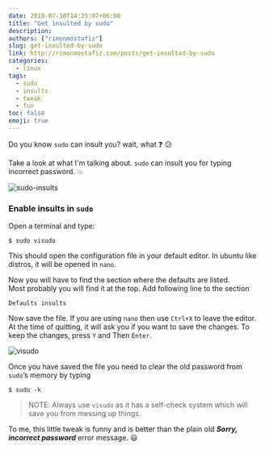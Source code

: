 ```yaml
---
date: 2018-07-30T14:35:07+06:00
title: "Get insulted by sudo"
description:
authors: ["rimonmostafiz"]
slug: get-insulted-by-sudo
link: http://rimonmostafiz.com/posts/get-insulted-by-sudo
categories:
  - linux
tags:
  - sudo
  - insults
  - tweak
  - fun
toc: false
emoji: true
---
```

Do you know `sudo` can insult you? wait, what :question: :confused:

Take a look at what I'm talking about. `sudo` can insult you for typing incorrect password. :boom:

![sudo-insults](/images/sudo-insults.gif)

### Enable insults in `sudo`
Open a terminal and type:

    $ sudo visudo

This should open the configuration file in your default editor. In ubuntu like distros, it will be opened in `nano`.

Now you will have to find the section where the defaults are listed. <br>
Most probably you will find it at the top. Add following line to the section

    Defaults insults

Now save the file. If you are using `nano` then use `Ctrl+X` to leave the editor. At the time of quitting, it will ask you if you want to save the changes. To keep the changes, press `Y` and Then `Enter`.

![visudo](/images/visudo.gif)

Once you have saved the file you need to clear the old password from `sudo`’s memory by typing

    $ sudo -k


> NOTE: Always use `visudo` as it has a self-check system which will save you from messing up things.

To me, this little tweak is funny and is better than the plain old _**Sorry, incorrect password**_ error message. :smiley:
